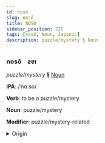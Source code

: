 ```yaml
---
id: nosô
slug: nosô
title: NOSÔ
sidebar_position: 725
tags: [nosô, Noun, Japonic]
description: puzzle/mystery § Noun
---
```


### nosô&emsp;<span kind="abugida">ƨɐı</span>

*puzzle/mystery* **§** [Noun](../../tags/Noun)

**IPA**: /ˈnɑ.so/

**Verb**: to be a puzzle/mystery

**Noun**: puzzle/mystery

**Modifier**: puzzle/mystery-related

<details>
    <summary>Origin</summary>
    Japanese なぞ nazo [na̠zo̞]<br/>
    <em>Japonic Language Family</em>
</details>